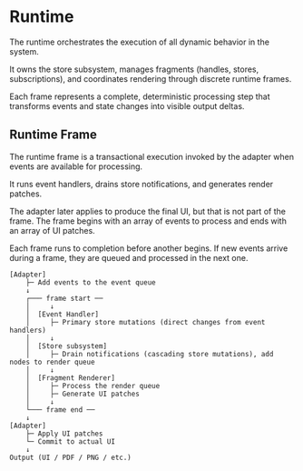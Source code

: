 # Runtime

The runtime orchestrates the execution of all dynamic behavior in the system.

It owns the store subsystem, manages fragments (handles, stores, subscriptions), and coordinates rendering 
through discrete runtime frames.

Each frame represents a complete, deterministic processing step that transforms events 
and state changes into visible output deltas.

## Runtime Frame

The runtime frame is a transactional execution invoked by the adapter 
when events are available for processing.

It runs event handlers, drains store notifications, and generates render patches.

The adapter later applies to produce the final UI, but that is not part of the frame.
The frame begins with an array of events to process and ends with an array of UI patches.

Each frame runs to completion before another begins.
If new events arrive during a frame, they are queued and processed in the next one.

```text
[Adapter]
    ├─ Add events to the event queue  
    ↓
    ┌─── frame start ──
    │     ↓
    │  [Event Handler]
    │     ├─ Primary store mutations (direct changes from event handlers)
    │     ↓
    │  [Store subsystem] 
    │     ├─ Drain notifications (cascading store mutations), add nodes to render queue
    │     ↓
    │  [Fragment Renderer]
    │     ├─ Process the render queue
    │     ├─ Generate UI patches
    │     ↓
    └─── frame end ──
    ↓
[Adapter]
    ├─ Apply UI patches
    └─ Commit to actual UI
    ↓
Output (UI / PDF / PNG / etc.)
```
